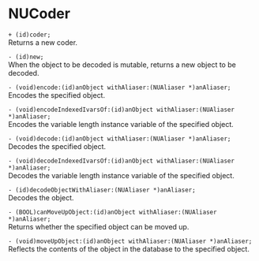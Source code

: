 # NUCoder

`+ (id)coder;`  
Returns a new coder.

`- (id)new;`  
When the object to be decoded is mutable, returns a new object to be decoded.

`- (void)encode:(id)anObject withAliaser:(NUAliaser *)anAliaser;`  
Encodes the specified object.

`- (void)encodeIndexedIvarsOf:(id)anObject withAliaser:(NUAliaser *)anAliaser;`  
Encodes the variable length instance variable of the specified object.

`- (void)decode:(id)anObject withAliaser:(NUAliaser *)anAliaser;`  
Decodes the specified object.

`- (void)decodeIndexedIvarsOf:(id)anObject withAliaser:(NUAliaser *)anAliaser;`  
Decodes the variable length instance variable of the specified object.

`- (id)decodeObjectWithAliaser:(NUAliaser *)anAliaser;`  
Decodes the object.

`- (BOOL)canMoveUpObject:(id)anObject withAliaser:(NUAliaser *)anAliaser;`  
Returns whether the specified object can be moved up.

`- (void)moveUpObject:(id)anObject withAliaser:(NUAliaser *)anAliaser;`  
Reflects the contents of the object in the database to the specified object.